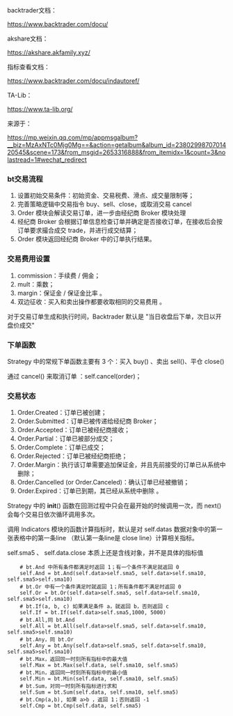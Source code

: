 backtrader文档：

https://www.backtrader.com/docu/

akshare文档：

https://akshare.akfamily.xyz/

指标查看文档：

https://www.backtrader.com/docu/indautoref/

TA-Lib：

https://www.ta-lib.org/

来源于：

https://mp.weixin.qq.com/mp/appmsgalbum?__biz=MzAxNTc0Mjg0Mg==&action=getalbum&album_id=2380299870701420545&scene=173&from_msgid=2653316888&from_itemidx=1&count=3&nolastread=1#wechat_redirect

### bt交易流程
1. 设置初始交易条件：初始资金、交易税费、滑点、成交量限制等；
2. 完善策略逻辑中交易指令 buy、sell、close，或取消交易 cancel
3. Order 模块会解读交易订单，进一步由经纪商 Broker 模块处理
4. 经纪商 Broker 会根据订单信息检查订单并确定是否接收订单，在接收后会按订单要求撮合成交 trade，并进行成交结算；
5. Order 模块返回经纪商 Broker 中的订单执行结果。 

### 交易费用设置
1. commission：手续费 / 佣金；
2. mult：乘数；
3. margin：保证金 / 保证金比率 。
4. 双边征收：买入和卖出操作都要收取相同的交易费用 。

对于交易订单生成和执行时间，Backtrader 默认是 "当日收盘后下单，次日以开盘价成交"

### 下单函数
Strategy 中的常规下单函数主要有 3 个：买入 buy() 、卖出 sell()、平仓 close() 

通过 cancel() 来取消订单 ：self.cancel(order)；

### 交易状态
1. Order.Created：订单已被创建；
2. Order.Submitted：订单已被传递给经纪商 Broker；
3. Order.Accepted：订单已被经纪商接收；
4. Order.Partial：订单已被部分成交；
5. Order.Complete：订单已成交；
6. Order.Rejected：订单已被经纪商拒绝；
7. Order.Margin：执行该订单需要追加保证金，并且先前接受的订单已从系统中删除；
8. Order.Cancelled (or Order.Canceled)：确认订单已经被撤销；
9. Order.Expired：订单已到期，其已经从系统中删除 。    


Strategy 中的 __init__() 函数在回测过程中只会在最开始的时候调用一次，而 next() 会每个交易日依次循环调用多次。

调用 Indicators 模块的函数计算指标时，默认是对 self.datas 数据对象中的第一张表格中的第一条line （默认第一条line是 close line）计算相关指标。

self.sma5 、 self.data.close  本质上还是含线对象，并不是具体的指标值

        # bt.And 中所有条件都满足时返回 1；有一个条件不满足就返回 0
        self.And = bt.And(self.data>self.sma5, self.data>self.sma10, self.sma5>self.sma10)
        # bt.Or 中有一个条件满足时就返回 1；所有条件都不满足时返回 0
        self.Or = bt.Or(self.data>self.sma5, self.data>self.sma10, self.sma5>self.sma10)
        # bt.If(a, b, c) 如果满足条件 a，就返回 b，否则返回 c
        self.If = bt.If(self.data>self.sma5,1000, 5000)
        # bt.All,同 bt.And
        self.All = bt.All(self.data>self.sma5, self.data>self.sma10, self.sma5>self.sma10)
        # bt.Any，同 bt.Or
        self.Any = bt.Any(self.data>self.sma5, self.data>self.sma10, self.sma5>self.sma10)
        # bt.Max，返回同一时刻所有指标中的最大值
        self.Max = bt.Max(self.data, self.sma10, self.sma5)
        # bt.Min，返回同一时刻所有指标中的最小值
        self.Min = bt.Min(self.data, self.sma10, self.sma5)
        # bt.Sum，对同一时刻所有指标进行求和
        self.Sum = bt.Sum(self.data, self.sma10, self.sma5)
        # bt.Cmp(a,b), 如果 a>b ，返回 1；否则返回 -1
        self.Cmp = bt.Cmp(self.data, self.sma5)


